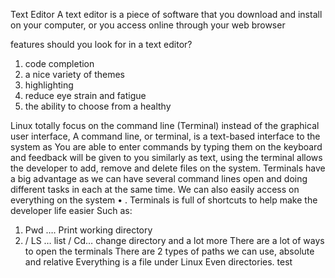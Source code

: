 Text Editor
A text editor is a piece of software that you download and install on your computer, or you access online through your web browser 
 
features should you look for in a text editor?
1.	code completion
2.	a nice variety of themes
3.	highlighting
4.	reduce eye strain and fatigue
5.	the ability to choose from a healthy

Linux
 totally focus on the command line (Terminal) instead of the graphical user interface, A command line, or terminal, is a text-based interface to the system as You are able to enter commands by typing them on the keyboard and feedback will be given to you similarly as text, using the terminal allows the developer to add, remove and delete files on the system. Terminals
 have a big advantage as we can have several command lines open and doing different tasks in each at the same time. We can also easily access on everything on the system
•	. Terminals is full of shortcuts to help make the developer life easier Such as: 
1.	Pwd …. Print working directory 
2.	/ LS … list / Cd… change directory 
and a lot more There are a lot of ways to open the terminals There are 2 types of paths we can use, absolute and relative Everything is a file under Linux Even directories.
test